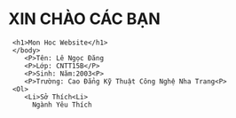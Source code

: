 # XIN CHÀO CÁC BẠN
<html>
<head>
    <title>Thiết Kế Website</title>
 </head>
  <body>

     <h1>Mon Hoc Website</h1>
     </body>
        <P>Tên: Lê Ngọc Đăng 
        <P>Lớp: CNTT15B</P>
        <P>Sinh: Năm:2003<P>
        <P>Trường: Cao Đẳng Kỹ Thuật Công Nghệ Nha Trang<P>
     <Ol>
        <Li>Sở Thích<Li>
          Ngành Yêu Thích 
          
</html>
